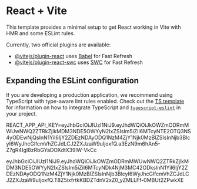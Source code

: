 # React + Vite

This template provides a minimal setup to get React working in Vite with HMR and some ESLint rules.

Currently, two official plugins are available:

-   [@vitejs/plugin-react](https://github.com/vitejs/vite-plugin-react/blob/main/packages/plugin-react) uses [Babel](https://babeljs.io/) for Fast Refresh
-   [@vitejs/plugin-react-swc](https://github.com/vitejs/vite-plugin-react/blob/main/packages/plugin-react-swc) uses [SWC](https://swc.rs/) for Fast Refresh

## Expanding the ESLint configuration

If you are developing a production application, we recommend using TypeScript with type-aware lint rules enabled. Check out the [TS template](https://github.com/vitejs/vite/tree/main/packages/create-vite/template-react-ts) for information on how to integrate TypeScript and [`typescript-eslint`](https://typescript-eslint.io) in your project.

REACT_APP_API_KEY=eyJhbGciOiJIUzI1NiJ9.eyJhdWQiOiJkOWZmODRmMWUwNWQ2ZTRkZjlkMDM3NDE5OWYyN2IxZSIsIm5iZiI6MTcyNTE2OTQ3NS4yODEwNjQsInN1YiI6IjY2ZDEzNDAyODQ1NzM4ZjY1Njk0MzBlZSIsInNjb3BlcyI6WyJhcGlfcmVhZCJdLCJ2ZXJzaW9uIjoxfQ.a3EzN9m6hAn5-Z7gR4IgI8zRbGYaDOXdtX39lW-VkCc

eyJhbGciOiJIUzI1NiJ9.eyJhdWQiOiJkOWZmODRmMWUwNWQ2ZTRkZjlkMDM3NDE5OWYyN2IxZSIsIm5iZiI6MTcyNDk4NjM3MC42ODksInN1YiI6IjY2ZDEzNDAyODQ1NzM4ZjY1Njk0MzBlZSIsInNjb3BlcyI6WyJhcGlfcmVhZCJdLCJ2ZXJzaW9uIjoxfQ.T8Z5ixfrtkKBDZTdnV2xZ0_yZMLLFf-0MBUt2ZPwkXE
